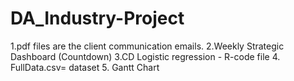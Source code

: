 # DA_Industry-Project

1.pdf files are the client communication emails.
2.Weekly Strategic Dashboard (Countdown)
3.CD Logistic regression - R-code file
4. FullData.csv= dataset
5. Gantt Chart
